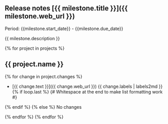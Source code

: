## Release notes [{{  milestone.title }}]({{ milestone.web_url }})

Period: {{milestone.start_date}} - {{milestone.due_date}}

{{ milestone.description }}

{% for project in projects %}
## {{ project.name }}

{% for change in project.changes %}
* [{{  change.text }}]({{ change.web_url }})  {{ change.labels | labels2md }} 
{% if loop.last %}
{# Whitespace at the end to make list formatting work #}

{% endif %}
{% else %}
No changes

{% endfor %}
{% endfor %}
